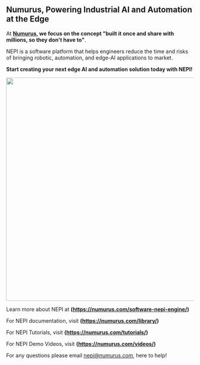 ## Numurus, Powering Industrial AI and Automation at the Edge

At **[Numurus](https://www.numurus.com), we focus on the concept "built it once and share with millions, so they don't have to"**.

NEPI is a software platform that helps engineers reduce the time and risks of bringing robotic, automation, and edge-AI applications to market. 

**Start creating your next edge AI and automation solution today with NEPI!**

<img src="https://numurus.com/wp-content/uploads/NEPI-Hand-Icons-2000x1330-1.png" width="600px">

Learn more about NEPI at **(https://numurus.com/software-nepi-engine/)**

For NEPI documentation, visit **(https://numurus.com/library/)**

For NEPI Tutorials, visit **(https://numurus.com/tutorials/)**

For NEPI Demo Videos, visit **(https://numurus.com/videos/)**

For any questions please email [nepi@numurus.com](mailto:nepi@numurus.com), here to help!
